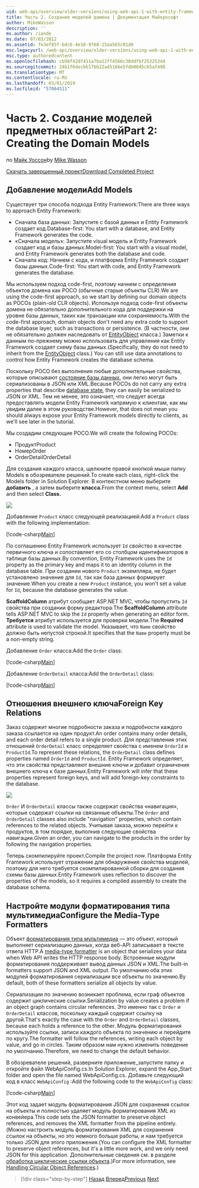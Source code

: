 ```yaml
---
uid: web-api/overview/older-versions/using-web-api-1-with-entity-framework-5/using-web-api-with-entity-framework-part-2
title: Часть 2. Создание моделей домена | Документация Майкрософт
author: MikeWasson
description: ''
ms.author: riande
ms.date: 07/03/2012
ms.assetid: fe3ef85f-bdc6-4e10-9768-25aa565c01d0
msc.legacyurl: /web-api/overview/older-versions/using-web-api-1-with-entity-framework-5/using-web-api-with-entity-framework-part-2
msc.type: authoredcontent
ms.openlocfilehash: cb98f42df411a7ba12ff4566c30ddfbf253253d4
ms.sourcegitcommit: 24b1f6decbb17bb22a45166e5fdb0845c65af498
ms.translationtype: MT
ms.contentlocale: ru-RU
ms.lasthandoff: 03/01/2019
ms.locfileid: "57064511"
---
```

<a name="part-2-creating-the-domain-models"></a><span data-ttu-id="7b4c3-102">Часть 2. Создание моделей предметных областей</span><span class="sxs-lookup"><span data-stu-id="7b4c3-102">Part 2: Creating the Domain Models</span></span>
====================
<span data-ttu-id="7b4c3-103">по [Майк Уоссон](https://github.com/MikeWasson)</span><span class="sxs-lookup"><span data-stu-id="7b4c3-103">by [Mike Wasson](https://github.com/MikeWasson)</span></span>

[<span data-ttu-id="7b4c3-104">Скачать завершенный проект</span><span class="sxs-lookup"><span data-stu-id="7b4c3-104">Download Completed Project</span></span>](http://code.msdn.microsoft.com/ASP-NET-Web-API-with-afa30545)

## <a name="add-models"></a><span data-ttu-id="7b4c3-105">Добавление модели</span><span class="sxs-lookup"><span data-stu-id="7b4c3-105">Add Models</span></span>

<span data-ttu-id="7b4c3-106">Существует три способа подхода Entity Framework:</span><span class="sxs-lookup"><span data-stu-id="7b4c3-106">There are three ways to approach Entity Framework:</span></span>

- <span data-ttu-id="7b4c3-107">Сначала база данных: Запустите с базой данных и Entity Framework создает код.</span><span class="sxs-lookup"><span data-stu-id="7b4c3-107">Database-first: You start with a database, and Entity Framework generates the code.</span></span>
- <span data-ttu-id="7b4c3-108">«Сначала модель»: Запустите visual модель и Entity Framework создает код и базы данных.</span><span class="sxs-lookup"><span data-stu-id="7b4c3-108">Model-first: You start with a visual model, and Entity Framework generates both the database and code.</span></span>
- <span data-ttu-id="7b4c3-109">Сначала код: Начнем с кода, и платформа Entity Framework создает базы данных.</span><span class="sxs-lookup"><span data-stu-id="7b4c3-109">Code-first: You start with code, and Entity Framework generates the database.</span></span>

<span data-ttu-id="7b4c3-110">Мы используем подход code-first, поэтому начнем с определения объектов домена как POCO (обычные старые объекты CLR).</span><span class="sxs-lookup"><span data-stu-id="7b4c3-110">We are using the code-first approach, so we start by defining our domain objects as POCOs (plain-old CLR objects).</span></span> <span data-ttu-id="7b4c3-111">Используя подход code-first объекты домена не обязательно дополнительного кода для поддержки на уровне базы данных, таких как транзакции или сохраняемость.</span><span class="sxs-lookup"><span data-stu-id="7b4c3-111">With the code-first approach, domain objects don't need any extra code to support the database layer, such as transactions or persistence.</span></span> <span data-ttu-id="7b4c3-112">(В частности, они не обязательно должен наследовать от [EntityObject](https://msdn.microsoft.com/library/system.data.objects.dataclasses.entityobject.aspx) класса.) Заметки к данным по-прежнему можно использовать для управления как Entity Framework создает схему базы данных.</span><span class="sxs-lookup"><span data-stu-id="7b4c3-112">(Specifically, they do not need to inherit from the [EntityObject](https://msdn.microsoft.com/library/system.data.objects.dataclasses.entityobject.aspx) class.) You can still use data annotations to control how Entity Framework creates the database schema.</span></span>

<span data-ttu-id="7b4c3-113">Поскольку POCO без выполнения любые дополнительные свойства, которые описывают [состояние базы данных](https://msdn.microsoft.com/library/system.data.entitystate.aspx), они легко могут быть сериализованы в JSON или XML.</span><span class="sxs-lookup"><span data-stu-id="7b4c3-113">Because POCOs do not carry any extra properties that describe [database state](https://msdn.microsoft.com/library/system.data.entitystate.aspx), they can easily be serialized to JSON or XML.</span></span> <span data-ttu-id="7b4c3-114">Тем не менее, это означает, что следует всегда предоставлять модели Entity Framework напрямую к клиентам, как мы увидим далее в этом руководстве.</span><span class="sxs-lookup"><span data-stu-id="7b4c3-114">However, that does not mean you should always expose your Entity Framework models directly to clients, as we'll see later in the tutorial.</span></span>

<span data-ttu-id="7b4c3-115">Мы создадим следующие POCO.</span><span class="sxs-lookup"><span data-stu-id="7b4c3-115">We will create the following POCOs:</span></span>

- <span data-ttu-id="7b4c3-116">Продукт</span><span class="sxs-lookup"><span data-stu-id="7b4c3-116">Product</span></span>
- <span data-ttu-id="7b4c3-117">Номер</span><span class="sxs-lookup"><span data-stu-id="7b4c3-117">Order</span></span>
- <span data-ttu-id="7b4c3-118">OrderDetail</span><span class="sxs-lookup"><span data-stu-id="7b4c3-118">OrderDetail</span></span>

<span data-ttu-id="7b4c3-119">Для создания каждого класса, щелкните правой кнопкой мыши папку Models в обозревателе решений.</span><span class="sxs-lookup"><span data-stu-id="7b4c3-119">To create each class, right-click the Models folder in Solution Explorer.</span></span> <span data-ttu-id="7b4c3-120">В контекстном меню выберите **добавить** , а затем выберите **класса.**</span><span class="sxs-lookup"><span data-stu-id="7b4c3-120">From the context menu, select **Add** and then select **Class.**</span></span>

![](using-web-api-with-entity-framework-part-2/_static/image1.png)

<span data-ttu-id="7b4c3-121">Добавление `Product` класс следующей реализацией:</span><span class="sxs-lookup"><span data-stu-id="7b4c3-121">Add a `Product` class with the following implementation:</span></span>

[!code-csharp[Main](using-web-api-with-entity-framework-part-2/samples/sample1.cs)]

<span data-ttu-id="7b4c3-122">По соглашению Entity Framework использует `Id` свойство в качестве первичного ключа и сопоставляет его со столбцом идентификаторов в таблице базы данных.</span><span class="sxs-lookup"><span data-stu-id="7b4c3-122">By convention, Entity Framework uses the `Id` property as the primary key and maps it to an identity column in the database table.</span></span> <span data-ttu-id="7b4c3-123">При создании нового `Product` экземпляра, не будет установлено значение для `Id`, так как база данных формирует значение.</span><span class="sxs-lookup"><span data-stu-id="7b4c3-123">When you create a new `Product` instance, you won't set a value for `Id`, because the database generates the value.</span></span>

<span data-ttu-id="7b4c3-124">**ScaffoldColumn** атрибут сообщает ASP.NET MVC, чтобы пропустить `Id` свойства при создании форму редактора.</span><span class="sxs-lookup"><span data-stu-id="7b4c3-124">The **ScaffoldColumn** attribute tells ASP.NET MVC to skip the `Id` property when generating an editor form.</span></span> <span data-ttu-id="7b4c3-125">**Требуется** атрибут используется для проверки модели.</span><span class="sxs-lookup"><span data-stu-id="7b4c3-125">The **Required** attribute is used to validate the model.</span></span> <span data-ttu-id="7b4c3-126">Указывает, что `Name` свойство должно быть непустой строкой.</span><span class="sxs-lookup"><span data-stu-id="7b4c3-126">It specifies that the `Name` property must be a non-empty string.</span></span>

<span data-ttu-id="7b4c3-127">Добавление `Order` класса:</span><span class="sxs-lookup"><span data-stu-id="7b4c3-127">Add the `Order` class:</span></span>

[!code-csharp[Main](using-web-api-with-entity-framework-part-2/samples/sample2.cs)]

<span data-ttu-id="7b4c3-128">Добавление `OrderDetail` класса:</span><span class="sxs-lookup"><span data-stu-id="7b4c3-128">Add the `OrderDetail` class:</span></span>

[!code-csharp[Main](using-web-api-with-entity-framework-part-2/samples/sample3.cs)]

## <a name="foreign-key-relations"></a><span data-ttu-id="7b4c3-129">Отношения внешнего ключа</span><span class="sxs-lookup"><span data-stu-id="7b4c3-129">Foreign Key Relations</span></span>

<span data-ttu-id="7b4c3-130">Заказ содержит многие подробности заказа и подробности каждого заказа ссылается на один продукт.</span><span class="sxs-lookup"><span data-stu-id="7b4c3-130">An order contains many order details, and each order detail refers to a single product.</span></span> <span data-ttu-id="7b4c3-131">Для представления этих отношений `OrderDetail` класс определяет свойства с именем `OrderId` и `ProductId`.</span><span class="sxs-lookup"><span data-stu-id="7b4c3-131">To represent these relations, the `OrderDetail` class defines properties named `OrderId` and `ProductId`.</span></span> <span data-ttu-id="7b4c3-132">Entity Framework определяет, что эти свойства представляют внешние ключи и добавит ограничения внешнего ключа к базе данных.</span><span class="sxs-lookup"><span data-stu-id="7b4c3-132">Entity Framework will infer that these properties represent foreign keys, and will add foreign-key constraints to the database.</span></span>

![](using-web-api-with-entity-framework-part-2/_static/image2.png)

<span data-ttu-id="7b4c3-133">`Order` И `OrderDetail` классы также содержат свойства «навигация», которые содержат ссылки на связанные объекты.</span><span class="sxs-lookup"><span data-stu-id="7b4c3-133">The `Order` and `OrderDetail` classes also include "navigation" properties, which contain references to the related objects.</span></span> <span data-ttu-id="7b4c3-134">Учитывая заказа, можно перейти к продуктов, в том порядке, выполнив следующие свойства навигации.</span><span class="sxs-lookup"><span data-stu-id="7b4c3-134">Given an order, you can navigate to the products in the order by following the navigation properties.</span></span>

<span data-ttu-id="7b4c3-135">Теперь скомпилируйте проект.</span><span class="sxs-lookup"><span data-stu-id="7b4c3-135">Compile the project now.</span></span> <span data-ttu-id="7b4c3-136">Платформа Entity Framework использует отражение для обнаружения свойства моделей, поэтому для него требуется скомпилированной сборки для создания схемы базы данных.</span><span class="sxs-lookup"><span data-stu-id="7b4c3-136">Entity Framework uses reflection to discover the properties of the models, so it requires a compiled assembly to create the database schema.</span></span>

## <a name="configure-the-media-type-formatters"></a><span data-ttu-id="7b4c3-137">Настройте модули форматирования типа мультимедиа</span><span class="sxs-lookup"><span data-stu-id="7b4c3-137">Configure the Media-Type Formatters</span></span>

<span data-ttu-id="7b4c3-138">Объект [форматирования типа мультимедиа](../../formats-and-model-binding/media-formatters.md) — это объект, который выполняет сериализацию данных, когда веб-API записывает в тексте ответа HTTP.</span><span class="sxs-lookup"><span data-stu-id="7b4c3-138">A [media-type formatter](../../formats-and-model-binding/media-formatters.md) is an object that serializes your data when Web API writes the HTTP response body.</span></span> <span data-ttu-id="7b4c3-139">Встроенные модули форматирования поддерживает вывод данных JSON и XML.</span><span class="sxs-lookup"><span data-stu-id="7b4c3-139">The built-in formatters support JSON and XML output.</span></span> <span data-ttu-id="7b4c3-140">По умолчанию оба этих модулей форматирования сериализации все объекты по значению.</span><span class="sxs-lookup"><span data-stu-id="7b4c3-140">By default, both of these formatters serialize all objects by value.</span></span>

<span data-ttu-id="7b4c3-141">Сериализации по значению возникает проблема, если граф объектов содержит циклические ссылки.</span><span class="sxs-lookup"><span data-stu-id="7b4c3-141">Serialization by value creates a problem if an object graph contains circular references.</span></span> <span data-ttu-id="7b4c3-142">Это именно так с `Order` и `OrderDetail` классов, поскольку каждый содержит ссылку на другой.</span><span class="sxs-lookup"><span data-stu-id="7b4c3-142">That's exactly the case with the `Order` and `OrderDetail` classes, because each holds a reference to the other.</span></span> <span data-ttu-id="7b4c3-143">Модуль форматирования используйте ссылки, записи каждого объекта по значению и перейдите по кругу.</span><span class="sxs-lookup"><span data-stu-id="7b4c3-143">The formatter will follow the references, writing each object by value, and go in circles.</span></span> <span data-ttu-id="7b4c3-144">Таким образом нам нужно изменить поведение по умолчанию.</span><span class="sxs-lookup"><span data-stu-id="7b4c3-144">Therefore, we need to change the default behavior.</span></span>

<span data-ttu-id="7b4c3-145">В обозревателе решений, разверните приложение\_запустите папку и откройте файл WebApiConfig.cs.</span><span class="sxs-lookup"><span data-stu-id="7b4c3-145">In Solution Explorer, expand the App\_Start folder and open the file named WebApiConfig.cs.</span></span> <span data-ttu-id="7b4c3-146">Добавьте следующий код в класс `WebApiConfig` :</span><span class="sxs-lookup"><span data-stu-id="7b4c3-146">Add the following code to the `WebApiConfig` class:</span></span>

[!code-csharp[Main](using-web-api-with-entity-framework-part-2/samples/sample4.cs?highlight=11)]

<span data-ttu-id="7b4c3-147">Этот код задает модуль форматирования JSON для сохранения ссылок на объекты и полностью удаляет модуль форматирования XML из конвейера.</span><span class="sxs-lookup"><span data-stu-id="7b4c3-147">This code sets the JSON formatter to preserve object references, and removes the XML formatter from the pipeline entirely.</span></span> <span data-ttu-id="7b4c3-148">(Можно настроить модуль форматирования XML для сохранения ссылок на объекты, но это немного больше работы, и нам требуется только JSON для этого приложения.</span><span class="sxs-lookup"><span data-stu-id="7b4c3-148">(You can configure the XML formatter to preserve object references, but it's a little more work, and we only need JSON for this application.</span></span> <span data-ttu-id="7b4c3-149">Дополнительные сведения см. в разделе [обработка циклические ссылки объекта](../../formats-and-model-binding/json-and-xml-serialization.md#handling_circular_object_references).)</span><span class="sxs-lookup"><span data-stu-id="7b4c3-149">For more information, see [Handling Circular Object References](../../formats-and-model-binding/json-and-xml-serialization.md#handling_circular_object_references).)</span></span>

> [!div class="step-by-step"]
> <span data-ttu-id="7b4c3-150">[Назад](using-web-api-with-entity-framework-part-1.md)
> [Вперед](using-web-api-with-entity-framework-part-3.md)</span><span class="sxs-lookup"><span data-stu-id="7b4c3-150">[Previous](using-web-api-with-entity-framework-part-1.md)
[Next](using-web-api-with-entity-framework-part-3.md)</span></span>

